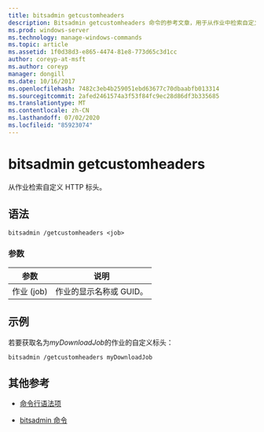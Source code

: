```yaml
---
title: bitsadmin getcustomheaders
description: Bitsadmin getcustomheaders 命令的参考文章，用于从作业中检索自定义 HTTP 标头。
ms.prod: windows-server
ms.technology: manage-windows-commands
ms.topic: article
ms.assetid: 1f0d38d3-e865-4474-81e8-773d65c3d1cc
author: coreyp-at-msft
ms.author: coreyp
manager: dongill
ms.date: 10/16/2017
ms.openlocfilehash: 7482c3eb4b259051ebd63677c70dbaabfb013314
ms.sourcegitcommit: 2afed2461574a3f53f84fc9ec28d86df3b335685
ms.translationtype: MT
ms.contentlocale: zh-CN
ms.lasthandoff: 07/02/2020
ms.locfileid: "85923074"
---
```

# <a name="bitsadmin-getcustomheaders"></a>bitsadmin getcustomheaders

从作业检索自定义 HTTP 标头。

## <a name="syntax"></a>语法

```
bitsadmin /getcustomheaders <job>
```

### <a name="parameters"></a>参数

| 参数 | 说明 |
| -------------- | -------------- |
| 作业 (job) | 作业的显示名称或 GUID。 |

## <a name="examples"></a>示例

若要获取名为*myDownloadJob*的作业的自定义标头：

```
bitsadmin /getcustomheaders myDownloadJob
```

## <a name="additional-references"></a>其他参考

- [命令行语法项](command-line-syntax-key.md)

- [bitsadmin 命令](bitsadmin.md)
